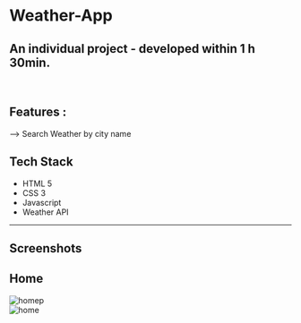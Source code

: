 # Weather-App


<h2> An individual project - developed within 1 h 30min.</h2>
 <br>
 
  ## Features :
  <p>--> Search Weather by city name</p>
  

  
## Tech Stack    


- HTML 5
- CSS 3
- Javascript
- Weather API
<hr>


## Screenshots

   <h2>Home</h2>
   <img src= "https://user-images.githubusercontent.com/107308031/189983936-52568f7b-db3d-4c83-bd85-10a8bc1d6a07.png"    alt='homep'/>
   <br/>
   <img src="https://user-images.githubusercontent.com/107308031/189983959-282176ee-e2b5-4e83-b3a3-afa1a60a2fa7.png"  alt='home'/>
  


